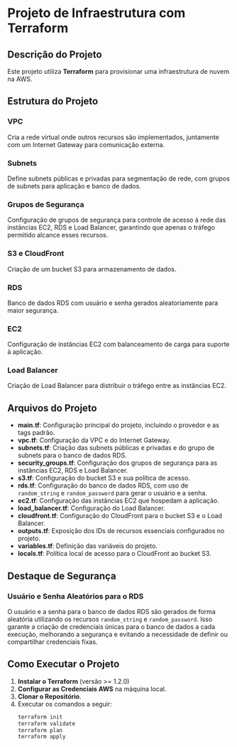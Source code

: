 # Projeto de Infraestrutura com Terraform

## Descrição do Projeto

Este projeto utiliza **Terraform** para provisionar uma infraestrutura de nuvem na AWS.
## Estrutura do Projeto

### VPC
Cria a rede virtual onde outros recursos são implementados, juntamente com um Internet Gateway para comunicação externa.

### Subnets
Define subnets públicas e privadas para segmentação de rede, com grupos de subnets para aplicação e banco de dados.

### Grupos de Segurança
Configuração de grupos de segurança para controle de acesso à rede das instâncias EC2, RDS e Load Balancer, garantindo que apenas o tráfego permitido alcance esses recursos.

### S3 e CloudFront
Criação de um bucket S3 para armazenamento de dados.

### RDS
Banco de dados RDS com usuário e senha gerados aleatoriamente para maior segurança.

### EC2
Configuração de instâncias EC2 com balanceamento de carga para suporte à aplicação.

### Load Balancer
Criação de Load Balancer para distribuir o tráfego entre as instâncias EC2.

## Arquivos do Projeto

- **main.tf**: Configuração principal do projeto, incluindo o provedor e as tags padrão.
- **vpc.tf**: Configuração da VPC e do Internet Gateway.
- **subnets.tf**: Criação das subnets públicas e privadas e do grupo de subnets para o banco de dados RDS.
- **security_groups.tf**: Configuração dos grupos de segurança para as instâncias EC2, RDS e Load Balancer.
- **s3.tf**: Configuração do bucket S3 e sua política de acesso.
- **rds.tf**: Configuração do banco de dados RDS, com uso de `random_string` e `random_password` para gerar o usuário e a senha.
- **ec2.tf**: Configuração das instâncias EC2 que hospedam a aplicação.
- **load_balancer.tf**: Configuração do Load Balancer.
- **cloudfront.tf**: Configuração do CloudFront para o bucket S3 e o Load Balancer.
- **outputs.tf**: Exposição dos IDs de recursos essenciais configurados no projeto.
- **variables.tf**: Definição das variáveis do projeto.
- **locals.tf**: Política local de acesso para o CloudFront ao bucket S3.

## Destaque de Segurança

### Usuário e Senha Aleatórios para o RDS

O usuário e a senha para o banco de dados RDS são gerados de forma aleatória utilizando os recursos `random_string` e `random_password`. Isso garante a criação de credenciais únicas para o banco de dados a cada execução, melhorando a segurança e evitando a necessidade de definir ou compartilhar credenciais fixas.

## Como Executar o Projeto

1. **Instalar o Terraform** (versão >= 1.2.0)
2. **Configurar as Credenciais AWS** na máquina local.
3. **Clonar o Repositório**.
4. Executar os comandos a seguir:
   ```sh
   terraform init
   terraform validate
   terraform plan
   terraform apply
